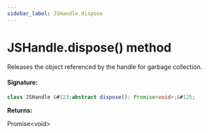 ```yaml
---
sidebar_label: JSHandle.dispose
---
```


# JSHandle.dispose() method

Releases the object referenced by the handle for garbage collection.

#### Signature:

```typescript
class JSHandle &#123;abstract dispose(): Promise<void>;&#125;
```

**Returns:**

Promise&lt;void&gt;
